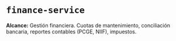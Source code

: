 # `finance-service`

**Alcance:** Gestión financiera. Cuotas de mantenimiento, conciliación bancaria, reportes contables (PCGE, NIIF), impuestos.
